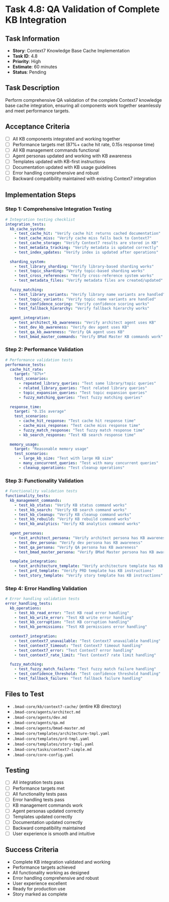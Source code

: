 # Task 4.8: QA Validation of Complete KB Integration

## Task Information
- **Story**: Context7 Knowledge Base Cache Implementation
- **Task ID**: 4.8
- **Priority**: High
- **Estimate**: 60 minutes
- **Status**: Pending

## Task Description
Perform comprehensive QA validation of the complete Context7 knowledge base cache integration, ensuring all components work together seamlessly and meet performance targets.

## Acceptance Criteria
- [ ] All KB components integrated and working together
- [ ] Performance targets met (87%+ cache hit rate, 0.15s response time)
- [ ] All KB management commands functional
- [ ] Agent personas updated and working with KB awareness
- [ ] Templates updated with KB-first instructions
- [ ] Documentation updated with KB usage guidelines
- [ ] Error handling comprehensive and robust
- [ ] Backward compatibility maintained with existing Context7 integration

## Implementation Steps

### Step 1: Comprehensive Integration Testing
```yaml
# Integration testing checklist
integration_tests:
  kb_cache_system:
    - test_cache_hit: "Verify cache hit returns cached documentation"
    - test_cache_miss: "Verify cache miss falls back to Context7"
    - test_cache_storage: "Verify Context7 results are stored in KB"
    - test_metadata_tracking: "Verify metadata is updated correctly"
    - test_index_updates: "Verify index is updated after operations"
  
  sharding_system:
    - test_library_sharding: "Verify library-based sharding works"
    - test_topic_sharding: "Verify topic-based sharding works"
    - test_cross_references: "Verify cross-reference system works"
    - test_metadata_files: "Verify metadata files are created/updated"
  
  fuzzy_matching:
    - test_library_variants: "Verify library name variants are handled"
    - test_topic_variants: "Verify topic name variants are handled"
    - test_confidence_scoring: "Verify confidence scoring works"
    - test_fallback_hierarchy: "Verify fallback hierarchy works"
  
  agent_integration:
    - test_architect_kb_awareness: "Verify architect agent uses KB"
    - test_dev_kb_awareness: "Verify dev agent uses KB"
    - test_qa_kb_awareness: "Verify QA agent uses KB"
    - test_bmad_master_commands: "Verify BMad Master KB commands work"
```

### Step 2: Performance Validation
```yaml
# Performance validation tests
performance_tests:
  cache_hit_rate:
    target: "87%+"
    test_scenarios:
      - repeated_library_queries: "Test same library/topic queries"
      - related_library_queries: "Test related library queries"
      - topic_expansion_queries: "Test topic expansion queries"
      - fuzzy_matching_queries: "Test fuzzy matching queries"
  
  response_time:
    target: "0.15s average"
    test_scenarios:
      - cache_hit_response: "Test cache hit response time"
      - cache_miss_response: "Test cache miss response time"
      - fuzzy_match_response: "Test fuzzy match response time"
      - kb_search_response: "Test KB search response time"
  
  memory_usage:
    target: "Reasonable memory usage"
    test_scenarios:
      - large_kb_size: "Test with large KB size"
      - many_concurrent_queries: "Test with many concurrent queries"
      - cleanup_operations: "Test cleanup operations"
```

### Step 3: Functionality Validation
```yaml
# Functionality validation tests
functionality_tests:
  kb_management_commands:
    - test_kb_status: "Verify KB status command works"
    - test_kb_search: "Verify KB search command works"
    - test_kb_cleanup: "Verify KB cleanup command works"
    - test_kb_rebuild: "Verify KB rebuild command works"
    - test_kb_analytics: "Verify KB analytics command works"
  
  agent_personas:
    - test_architect_persona: "Verify architect persona has KB awareness"
    - test_dev_persona: "Verify dev persona has KB awareness"
    - test_qa_persona: "Verify QA persona has KB awareness"
    - test_bmad_master_persona: "Verify BMad Master persona has KB awareness"
  
  template_integration:
    - test_architecture_template: "Verify architecture template has KB instructions"
    - test_prd_template: "Verify PRD template has KB instructions"
    - test_story_template: "Verify story template has KB instructions"
```

### Step 4: Error Handling Validation
```yaml
# Error handling validation tests
error_handling_tests:
  kb_operations:
    - test_kb_read_error: "Test KB read error handling"
    - test_kb_write_error: "Test KB write error handling"
    - test_kb_corruption: "Test KB corruption handling"
    - test_kb_permissions: "Test KB permissions error handling"
  
  context7_integration:
    - test_context7_unavailable: "Test Context7 unavailable handling"
    - test_context7_timeout: "Test Context7 timeout handling"
    - test_context7_error: "Test Context7 error handling"
    - test_context7_rate_limit: "Test Context7 rate limit handling"
  
  fuzzy_matching:
    - test_fuzzy_match_failure: "Test fuzzy match failure handling"
    - test_confidence_threshold: "Test confidence threshold handling"
    - test_fallback_failure: "Test fallback failure handling"
```

## Files to Test
- `.bmad-core/kb/context7-cache/` (entire KB directory)
- `.bmad-core/agents/architect.md`
- `.bmad-core/agents/dev.md`
- `.bmad-core/agents/qa.md`
- `.bmad-core/agents/bmad-master.md`
- `.bmad-core/templates/architecture-tmpl.yaml`
- `.bmad-core/templates/prd-tmpl.yaml`
- `.bmad-core/templates/story-tmpl.yaml`
- `.bmad-core/tasks/context7-simple.md`
- `.bmad-core/core-config.yaml`

## Testing
- [ ] All integration tests pass
- [ ] Performance targets met
- [ ] All functionality tests pass
- [ ] Error handling tests pass
- [ ] KB management commands work
- [ ] Agent personas updated correctly
- [ ] Templates updated correctly
- [ ] Documentation updated correctly
- [ ] Backward compatibility maintained
- [ ] User experience is smooth and intuitive

## Success Criteria
- Complete KB integration validated and working
- Performance targets achieved
- All functionality working as designed
- Error handling comprehensive and robust
- User experience excellent
- Ready for production use
- Story marked as complete
